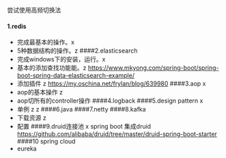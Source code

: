 尝试使用高频切换法
#### 1.redis
* 完成最基本的操作。x
* 5种数据结构的操作。z
####2.elasticsearch
* 完成windows下的安装，运行。x
* 基本的添加查找功能能。z
https://www.mkyong.com/spring-boot/spring-boot-spring-data-elasticsearch-example/
* 添加插件 z
https://my.oschina.net/frylan/blog/639980
####3.aop x
* aop的基本操作 z
* aop切所有的controller操作
####4.logback
####5.design pattern x
* 单例 z z
####6.java
####7.netty
####8.kafka
* 下载资源 z
* 配置 
####9.druid连接池 x
spring boot 集成druid
https://github.com/alibaba/druid/tree/master/druid-spring-boot-starter
####10 spring cloud
* eureka